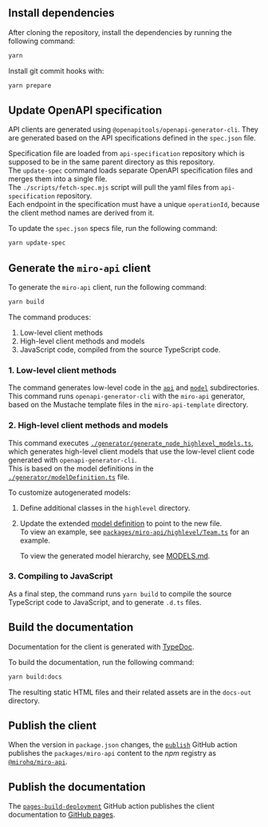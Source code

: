 ## Install dependencies

After cloning the repository, install the dependencies by running the following command:

```bash
yarn
```

Install git commit hooks with:

```bash
yarn prepare
```

## Update OpenAPI specification

API clients are generated using `@openapitools/openapi-generator-cli`. They are generated based on the API specifications defined in the `spec.json` file.

Specification file are loaded from `api-specification` repository which is supposed to be in the same parent directory as this repository. \
The `update-spec` command loads separate OpenAPI specification files and merges them into a single file. \
The `./scripts/fetch-spec.mjs` script will pull the yaml files from `api-specification` repository. \
Each endpoint in the specification must have a unique `operationId`, because the client method names are derived from it.

To update the `spec.json` specs file, run the following command:

```bash
yarn update-spec
```

## Generate the `miro-api` client

To generate the `miro-api` client, run the following command:

```bash
yarn build
```

The command produces:

1. Low-level client methods
2. High-level client methods and models
3. JavaScript code, compiled from the source TypeScript code.

### 1. Low-level client methods

The command generates low-level code in the [`api`](./api) and [`model`](./model) subdirectories.
This command runs `openapi-generator-cli` with the `miro-api` generator, based on the Mustache template files in the `miro-api-template` directory.

### 2. High-level client methods and models

This command executes [`./generator/generate_node_highlevel_models.ts`](./generator/generate_node_highlevel_models.ts), which generates high-level client models that use the low-level client code generated with `openapi-generator-cli`. \
This is based on the model definitions in the [`./generator/modelDefinition.ts`](./generator/modelDefinition.ts) file.

To customize autogenerated models:

1. Define additional classes in the `highlevel` directory.
2. Update the extended [model definition](/packages/generator/modelDefinition.ts) to point to the new file. \
   To view an example, see [`packages/miro-api/highlevel/Team.ts`](/packages/miro-api/highlevel/Team.ts) for an example.

   To view the generated model hierarchy, see [MODELS.md](./MODELS.md).

### 3. Compiling to JavaScript

As a final step, the command runs `yarn build` to compile the source TypeScript code to JavaScript, and to generate `.d.ts` files.

## Build the documentation

Documentation for the client is generated with [TypeDoc](https://typedoc.org/).

To build the documentation, run the following command:

```bash
yarn build:docs
```

The resulting static HTML files and their related assets are in the `docs-out` directory.

## Publish the client

When the version in `package.json` changes, the [`publish`](https://github.com/miroapp/api-clients/actions/workflows/publish.yml) GitHub action publishes the  `packages/miro-api` content to the *npm* registry as [`@mirohq/miro-api`](https://www.npmjs.com/package/@mirohq/miro-api).

## Publish the documentation

The [`pages-build-deployment`](https://github.com/miroapp/api-clients/actions/workflows/pages/pages-build-deployment) GitHub action publishes the client documentation to [GitHub pages](https://miroapp.github.io/api-clients/).

